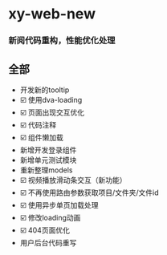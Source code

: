 # xy-web-new
### 新阅代码重构，性能优化处理

## 全部
* 开发新的tooltip
* ☑️ 使用dva-loading
* ☑️ 页面出现交互优化
* ☑️ 代码注释
* ☑️ 组件懒加载
* 新增开发登录组件
* 新增单元测试模块
* 重新整理models
* ☑️ 视频播放滑动条交互（新功能）
* ☑️ 不再使用路由参数获取项目/文件夹/文件id
* ☑️ 使用异步单页加载处理
* ☑️ 修改loading动画
* ☑️ 404页面优化
* 用户后台代码重写

